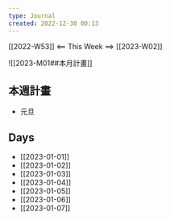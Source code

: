 ```yaml
---
type: Journal
created: 2022-12-30 00:13
---
```

[[2022-W53]] <== This Week ==> [[2023-W02]]

![[2023-M01##本月計畫]]

## 本週計畫
- 元旦

## Days
- [[2023-01-01]]
- [[2023-01-02]]
- [[2023-01-03]]
- [[2023-01-04]]
- [[2023-01-05]]
- [[2023-01-06]]
- [[2023-01-07]]